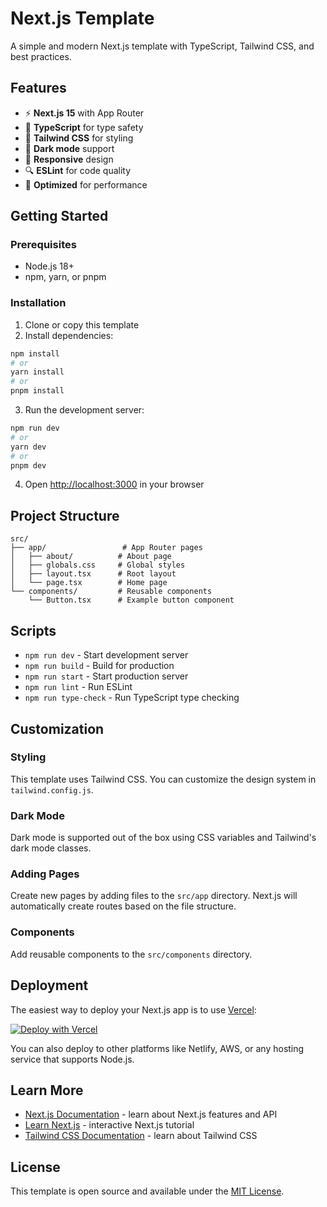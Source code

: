 # Next.js Template

A simple and modern Next.js template with TypeScript, Tailwind CSS, and best practices.

## Features

- ⚡ **Next.js 15** with App Router
- 🔷 **TypeScript** for type safety
- 🎨 **Tailwind CSS** for styling
- 🌙 **Dark mode** support
- 📱 **Responsive** design
- 🔍 **ESLint** for code quality
- 🚀 **Optimized** for performance

## Getting Started

### Prerequisites

- Node.js 18+ 
- npm, yarn, or pnpm

### Installation

1. Clone or copy this template
2. Install dependencies:

```bash
npm install
# or
yarn install
# or
pnpm install
```

3. Run the development server:

```bash
npm run dev
# or
yarn dev
# or
pnpm dev
```

4. Open [http://localhost:3000](http://localhost:3000) in your browser

## Project Structure

```
src/
├── app/                 # App Router pages
│   ├── about/          # About page
│   ├── globals.css     # Global styles
│   ├── layout.tsx      # Root layout
│   └── page.tsx        # Home page
└── components/         # Reusable components
    └── Button.tsx      # Example button component
```

## Scripts

- `npm run dev` - Start development server
- `npm run build` - Build for production
- `npm run start` - Start production server
- `npm run lint` - Run ESLint
- `npm run type-check` - Run TypeScript type checking

## Customization

### Styling

This template uses Tailwind CSS. You can customize the design system in `tailwind.config.js`.

### Dark Mode

Dark mode is supported out of the box using CSS variables and Tailwind's dark mode classes.

### Adding Pages

Create new pages by adding files to the `src/app` directory. Next.js will automatically create routes based on the file structure.

### Components

Add reusable components to the `src/components` directory.

## Deployment

The easiest way to deploy your Next.js app is to use [Vercel](https://vercel.com/new):

[![Deploy with Vercel](https://vercel.com/button)](https://vercel.com/new/clone?repository-url=https://github.com/vercel/next.js/tree/canary/examples/hello-world)

You can also deploy to other platforms like Netlify, AWS, or any hosting service that supports Node.js.

## Learn More

- [Next.js Documentation](https://nextjs.org/docs) - learn about Next.js features and API
- [Learn Next.js](https://nextjs.org/learn) - interactive Next.js tutorial
- [Tailwind CSS Documentation](https://tailwindcss.com/docs) - learn about Tailwind CSS

## License

This template is open source and available under the [MIT License](LICENSE). 